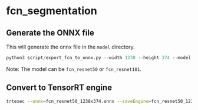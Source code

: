 # fcn_segmentation

## Generate the ONNX file
This will generate the onnx file in the `model` directory.
```python
python3 script/export_fcn_to_onnx.py --width 1238 --height 374 --model fcn_resnet50 --output-dir models
```
Note: The model can be `fcn_resnet50` or `fcn_resnet101`.

## Convert to TensorRT engine
```bash
trtexec --onnx=fcn_resnet50_1238x374.onnx --saveEngine=fcn_resnet50_1238x374.engine
```